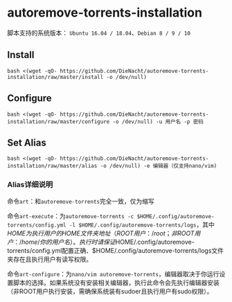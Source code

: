 # autoremove-torrents-installation

脚本支持的系统版本： `Ubuntu 16.04 / 18.04`、`Debian 8 / 9 / 10` 

## Install

```
bash <(wget -qO- https://github.com/DieNacht/autoremove-torrents-installation/raw/master/install -o /dev/null)
```

## Configure

```
bash <(wget -qO- https://github.com/DieNacht/autoremove-torrents-installation/raw/master/configure -o /dev/null) -u 用户名 -p 密码
```

## Set Alias

```
bash <(wget -qO- https://github.com/DieNacht/autoremove-torrents-installation/raw/master/alias -o /dev/null) -e 编辑器（仅支持nano/vim)
```

### Alias详细说明
命令`art`：和`autoremove-torrents`完全一致，仅为缩写

命令`art-execute`：为`autoremove-torrents -c $HOME/.config/autoremove-torrents/config.yml -l $HOME/.config/autoremove-torrents/logs`，其中$HOME为执行用户的HOME文件夹地址（ROOT用户：/root；非ROOT用户：/home/你的用户名）。执行时请保证$HOME/.config/autoremove-torrents/config.yml配置正确、$HOME/.config/autoremove-torrents/logs文件夹存在且执行用户有读写权限。

命令`art-configure`：为`nano/vim autoremove-torrents`，编辑器取决于你运行设置脚本的选择。如果系统没有安装相关编辑器，执行此命令会先执行编辑器安装（非ROOT用户执行安装，需确保系统装有sudoer且执行用户有sudo权限）。
